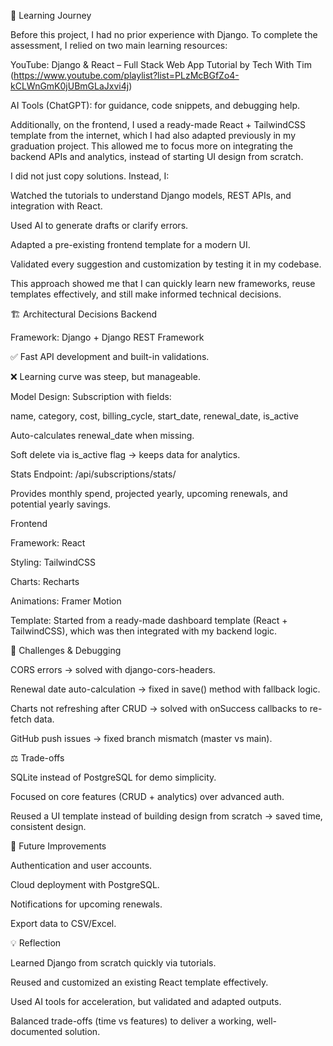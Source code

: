 🧠 Learning Journey

Before this project, I had no prior experience with Django. To complete the assessment, I relied on two main learning resources:

YouTube: Django & React – Full Stack Web App Tutorial by Tech With Tim (https://www.youtube.com/playlist?list=PLzMcBGfZo4-kCLWnGmK0jUBmGLaJxvi4j)

AI Tools (ChatGPT): for guidance, code snippets, and debugging help.

Additionally, on the frontend, I used a ready-made React + TailwindCSS template from the internet, which I had also adapted previously in my graduation project. This allowed me to focus more on integrating the backend APIs and analytics, instead of starting UI design from scratch.

I did not just copy solutions. Instead, I:

Watched the tutorials to understand Django models, REST APIs, and integration with React.

Used AI to generate drafts or clarify errors.

Adapted a pre-existing frontend template for a modern UI.

Validated every suggestion and customization by testing it in my codebase.

This approach showed me that I can quickly learn new frameworks, reuse templates effectively, and still make informed technical decisions.

🏗️ Architectural Decisions
Backend

Framework: Django + Django REST Framework

✅ Fast API development and built-in validations.

❌ Learning curve was steep, but manageable.

Model Design: Subscription with fields:

name, category, cost, billing_cycle, start_date, renewal_date, is_active

Auto-calculates renewal_date when missing.

Soft delete via is_active flag → keeps data for analytics.

Stats Endpoint: /api/subscriptions/stats/

Provides monthly spend, projected yearly, upcoming renewals, and potential yearly savings.

Frontend

Framework: React

Styling: TailwindCSS

Charts: Recharts

Animations: Framer Motion

Template: Started from a ready-made dashboard template (React + TailwindCSS), which was then integrated with my backend logic.

🐛 Challenges & Debugging

CORS errors → solved with django-cors-headers.

Renewal date auto-calculation → fixed in save() method with fallback logic.

Charts not refreshing after CRUD → solved with onSuccess callbacks to re-fetch data.

GitHub push issues → fixed branch mismatch (master vs main).

⚖️ Trade-offs

SQLite instead of PostgreSQL for demo simplicity.

Focused on core features (CRUD + analytics) over advanced auth.

Reused a UI template instead of building design from scratch → saved time, consistent design.

🌱 Future Improvements

Authentication and user accounts.

Cloud deployment with PostgreSQL.

Notifications for upcoming renewals.

Export data to CSV/Excel.

💡 Reflection

Learned Django from scratch quickly via tutorials.

Reused and customized an existing React template effectively.

Used AI tools for acceleration, but validated and adapted outputs.

Balanced trade-offs (time vs features) to deliver a working, well-documented solution.
